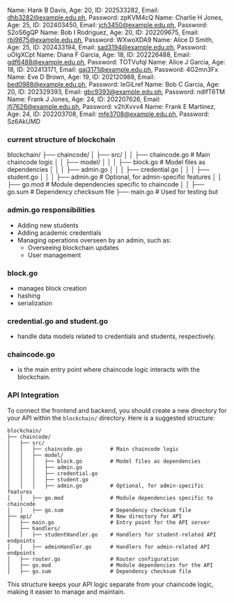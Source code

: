 Name: Hank B Davis, Age: 20, ID: 202533282, Email: dhb3282@example.edu.ph, Password: zpKVM4cQ
Name: Charlie H Jones, Age: 25, ID: 202403450, Email: jch3450@example.edu.ph, Password: S2oS6gQP
Name: Bob I Rodriguez, Age: 20, ID: 202209675, Email: rbi9675@example.edu.ph, Password: WXwoXDA9
Name: Alice D Smith, Age: 25, ID: 202433194, Email: sad3194@example.edu.ph, Password: uOlgXCpt
Name: Diana F Garcia, Age: 18, ID: 202226488, Email: gdf6488@example.edu.ph, Password: TOTVufqI
Name: Alice J Garcia, Age: 18, ID: 202413171, Email: gaj3171@example.edu.ph, Password: 4G2mn3Fx
Name: Eve D Brown, Age: 19, ID: 202120988, Email: bed0988@example.edu.ph, Password: IeGiLref
Name: Bob C Garcia, Age: 20, ID: 202329393, Email: gbc9393@example.edu.ph, Password: ndIfT6TM
Name: Frank J Jones, Age: 24, ID: 202207626, Email: jfj7626@example.edu.ph, Password: v2hXvvv4
Name: Frank E Martinez, Age: 24, ID: 202203708, Email: mfe3708@example.edu.ph, Password: Sz6AkUMD


### current structure of blockchain
blockchain/
├── chaincode/
│   ├── src/
│   │   ├── chaincode.go         # Main chaincode logic
│   │   ├── model/
│   │   │   ├── block.go         # Model files as dependencies
│   │   │   ├── admin.go
│   │   │   ├── credential.go
│   │   │   ├── student.go
│   │   │   ├── admin.go         # Optional, for admin-specific features
│   │   ├── go.mod               # Module dependencies specific to chaincode
│   │   ├── go.sum               # Dependency checksum file
├── main.go                      # Used for testing but 


### admin.go responsibilities

- Adding new students
- Adding academic credentials
- Managing operations overseen by an admin, such as:
    - Overseeing blockchain updates
    - User management

### block.go
- manages block creation
- hashing
- serialization

### credential.go and student.go 
- handle data models related to credentials and students, respectively.

### chaincode.go 
- is the main entry point where chaincode logic interacts with the blockchain.



### API Integration

To connect the frontend and backend, you should create a new directory for your API within the `blockchain/` directory. Here is a suggested structure:

```
blockchain/
├── chaincode/
│   ├── src/
│   │   ├── chaincode.go         # Main chaincode logic
│   │   ├── model/
│   │   │   ├── block.go         # Model files as dependencies
│   │   │   ├── admin.go
│   │   │   ├── credential.go
│   │   │   ├── student.go
│   │   │   ├── admin.go         # Optional, for admin-specific features
│   │   ├── go.mod               # Module dependencies specific to chaincode
│   │   ├── go.sum               # Dependency checksum file
├── api/                         # New directory for API
│   ├── main.go                  # Entry point for the API server
│   ├── handlers/
│   │   ├── studentHandler.go    # Handlers for student-related API endpoints
│   │   ├── adminHandler.go      # Handlers for admin-related API endpoints
│   ├── router.go                # Router configuration
│   ├── go.mod                   # Module dependencies for the API
│   ├── go.sum                   # Dependency checksum file
```

This structure keeps your API logic separate from your chaincode logic, making it easier to manage and maintain.